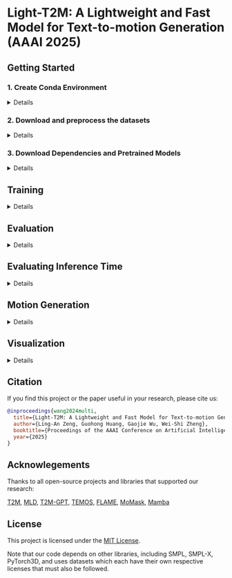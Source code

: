 # Light-T2M: A Lightweight and Fast Model for Text-to-motion Generation (AAAI 2025)



## Getting Started

### 1. Create Conda Environment

<details>

We tested our code using Python 3.10.14, PyTorch 2.2.2, CUDA 12.1, and NVIDIA RTX 3090 GPUs.

```bash
conda create -n light-t2m python==3.10.14
conda activate light-t2m

# install pytorch
pip install torch==2.2.2 torchvision==0.17.2 torchaudio==2.2.2 --index-url https://download.pytorch.org/whl/cu121


# install requirements
pip install -r requirements.txt

# install mamba
cd mamba && pip install -e .
```

</details>

### 2. Download and preprocess the datasets

<details>

#### 2.1 Download the Datasets

We conduct experiments on the HumanML3D and KIT-ML datasets. For both datasets, you can download them by following the instructions in [HumanML3D](https://github.com/EricGuo5513/HumanML3D.git).

Then, copy both datasets to our repository. For example, the file directory for HumanML3D should look like this:

```bash
./data/HumanML3D/
├── new_joint_vecs/
├── texts/
├── Mean.npy # same as in [HumanML3D](https://github.com/EricGuo5513/HumanML3D) 
├── Std.npy # same as in [HumanML3D](https://github.com/EricGuo5513/HumanML3D) 
├── train.txt
├── val.txt
├── test.txt
├── train_val.txt
└── all.txt
```

#### 2.2 Preprocess the Datasets

To speed up data loading during training, we convert the datasets into .npy files using the following commands:

```bash
python src/tools/data_preprocess.py --dataset hml3d
python src/tools/data_preprocess.py --dataset kit
```

</details>

### 3. Download Dependencies and Pretrained Models

<details>

Download and unzip dependencies from [here](https://1drv.ms/u/s!ApyE_Lf3PFl2i4NcE8mgVUN3oX9nTQ?e=345HR5).

Download and unzip pretrained models from [here](https://1drv.ms/u/s!ApyE_Lf3PFl2i4Nb_QxAif-rcumPlg?e=O82IX1).

Then, the file directory should look like this:

```bash
./
├── checkpoints
│   ├── hml3d.ckpt
│   ├── kit.ckpt
│   └── kit_new.ckpt
├── deps
│   ├── glove
│   └── t2m_guo
└── ...
```

</details>


## Training 

<details>

We train our Light-T2M model on two RTX 3090 GPUs.

- **HumanML3D**
```bash
python src/train.py trainer.devices=\"0,1\" logger=wandb data=hml3d_light_final \
    data.batch_size=128 data.repeat_dataset=5 trainer.max_epochs=600 \
    callbacks/model_checkpoint=t2m +model/lr_scheduler=cosine model.guidance_scale=4\
    model.noise_scheduler.prediction_type=sample trainer.precision=bf16-mixed 
```

- **KIT-ML**
```bash
python src/train.py trainer.devices=\"2,3\" logger=wandb data=kit_light_final \
    data.batch_size=128 data.repeat_dataset=5 trainer.max_epochs=1000 \
    callbacks/model_checkpoint=t2m +model/lr_scheduler=cosine model.guidance_scale=4\
    model.noise_scheduler.prediction_type=sample trainer.precision=bf16-mixed 
```

</details>

## Evaluation

<details>

Set ```model.metrics.enable_mm_metric``` to ```True``` to evaluate Multimodality. Setting ```model.metrics.enable_mm_metric``` to ```False``` can speed up the evaluation.

- **HumanML3D**
```bash
python src/eval.py trainer.devices=\"0,\" data=hml3d_light_final data.test_batch_size=128 \
    model=light_final  \
    model.guidance_scale=4 model.noise_scheduler.prediction_type=sample\
    model.denoiser.stage_dim=\"256\*4\" \
    ckpt_path=\"checkpoints/hml3d.ckpt\" model.metrics.enable_mm_metric=true
```

- **KIT-ML**

We have observed that the performance of our trained model may fluctuate. Additionally, when we retrained the model on the KIT-ML dataset, we achieved improved performance with a new checkpoint (checkpoints/kit_new.ckpt).

```bash
python src/eval.py trainer.devices=\"1,\" data=kit_light_final data.test_batch_size=128 \
    model=light_final \
    model.guidance_scale=4 model.noise_scheduler.prediction_type=sample\
    model.denoiser.stage_dim=\"256\*4\" \
    ckpt_path=\"checkpoints/kit.ckpt\" model.metrics.enable_mm_metric=true
# or
python src/eval.py trainer.devices=\"1,\" data=kit_light_final data.test_batch_size=128 \
    model=light_final \
    model.guidance_scale=4 model.noise_scheduler.prediction_type=sample\
    model.denoiser.stage_dim=\"256\*4\" \
    ckpt_path=\"checkpoints/kit_new.ckpt\" model.metrics.enable_mm_metric=true
```

</details>

## Evaluating Inference Time

<details>
One hundred samples randomly selected from the HumanML3D dataset are used to evaluate the inference time. The randomly selected samples are stored in ```data/random_selected_data.npy```.

```bash
CUDA_VISIBLE_DEVICES=0 python src/test_speed.py +trainer.benchmark=true model.noise_scheduler.prediction_type=sample 
```

</details>

## Motion Generation

<details>

```bash
python src/sample_motion.py device=\"0\"  \
    model.guidance_scale=4 model.noise_scheduler.prediction_type=sample\
    text="A person walking and changing their path to the left." length=100
```

</details>


## Visualization

<details>

### 1. Download Render Dependencies

Download and unzip rendering dependencies from [here](https://1drv.ms/u/s!ApyE_Lf3PFl2i4NirCSIchbqf8D6fw?e=3chRmv). . Place the rendering dependencies in the ```./visual_datas/``` directory.


### 2. Install Python Dependencies

```bash
pip install imageio bpy matplotlib smplx h5py git+https://github.com/mattloper/chumpy imageio-ffmpeg
```

### 3. Visualize the Generated Motion

```bash
CUDA_VISIBLE_DEVICES=0 python -W ignore visualize/blend_render.py --file_dir ./visual_datas/gen_joints --mode video   --down_sample 1  --motion_list gen_motion_1 gen_motion_1
```

</details>

## Citation
If you find this project or the paper useful in your research, please cite us:

```bibtex
@inproceedings{wang2024multi,
  title={Light-T2M: A Lightweight and Fast Model for Text-to-motion Generation},
  author={Ling-An Zeng, Guohong Huang, Gaojie Wu, Wei-Shi Zheng},
  booktitle={Proceedings of the AAAI Conference on Artificial Intelligence},
  year={2025}
}
```

## Acknowlegements
Thanks to all open-source projects and libraries that supported our research:

[T2M](https://github.com/EricGuo5513/text-to-motion),
[MLD](https://github.com/ChenFengYe/motion-latent-diffusion/tree/main), 
[T2M-GPT](https://github.com/Mael-zys/T2M-GPT), 
[TEMOS](https://github.com/Mathux/TEMOS),
[FLAME](https://github.com/kakaobrain/flame),
[MoMask](https://github.com/EricGuo5513/momask-codes),
[Mamba](https://github.com/state-spaces/mamba)


## License
This project is licensed under the [MIT License](https://github.com/EricGuo5513/momask-codes/tree/main?tab=MIT-1-ov-file#readme).

Note that our code depends on other libraries, including SMPL, SMPL-X, PyTorch3D, and uses datasets which each have their own respective licenses that must also be followed.

